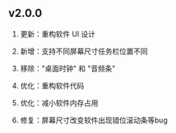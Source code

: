 ## v2.0.0

1. 更新：重构软件 UI 设计

2. 新增：支持不同屏幕尺寸任务栏位置不同

3. 移除："桌面时钟" 和 "音频条"

4. 优化：重构软件代码

5. 优化：减小软件内存占用

6. 修复：屏幕尺寸改变软件出现错位滚动条等bug
